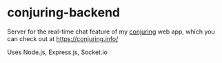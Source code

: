 # conjuring-backend

Server for the real-time chat feature of my [conjuring](https://github.com/Elliohknow/conjuring) web app, which you can check out at https://conjuring.info/

Uses Node.js, Express.js, Socket.io
